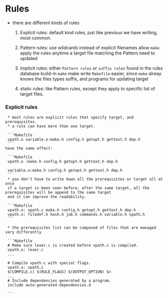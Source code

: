 # Rules

- there are different kinds of rules

  1. Explicit rules:
     default kind rules, just like previous we have writing, most common.

  2. Pattern rules:
     use wildcards instead of explicit filenames
     allow `make` apply the rules anytime a target file matching the Pattern need to updated

  3. Implicit rules:
     either `Pattern rules` or `suffix rules`
     found in the rules database build-in `make`
     make write `Makefile` easier, since `make` alreay knows the files types suffix, and programs for updating target

  4. static rules:
     like Pattern rules, except they apply to specific list of target files.

### Explicit rules

     * most rules are explicit rules that specify target, and prerequisites.
     * a rule can have more than one target.

     ```Makefile
     vpath.o variable.o:make.h config.h getopt.h gettext.h dep.h
     ```
    have the same effect:

     ```Makefile
     vpath.o :make.h config.h getopt.h gettext.h dep.h

     variable.o:make.h config.h getopt.h gettext.h dep.h
     ```
     * you don't have to write down all the prerequisites or target all at once
     if a target is been seen before, after the same target, all the prerequisites will be append to the same target
     and it can improve the readability.

     ```Makefile
     vpath.o: vpath.c make.h config.h getopt.h gettext.h dep.h
     vpath.o: filedef.h hash.h job.h commands.h variable.h vpath.h
     ```

     * the prerequisites list can be composed of files that are managed vary differently

     ```Makefile
     # Make sure lexer.c is created before vpath.c is compiled.
     vpath.o: lexer.c
     ...

     # Compile vpath.c with special flags.
     vpath.o: vpath.c
     $(COMPILE.c) $(RULE_FLAGS) $(OUTPUT_OPTION) $<
     ...
     # Include dependencies generated by a program.
     include auto-generated-dependencies.d

     ```

